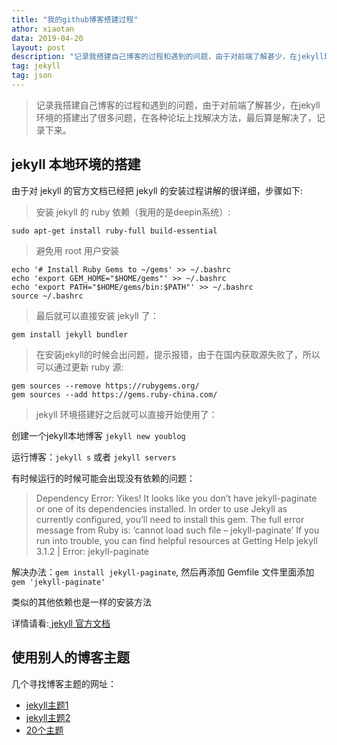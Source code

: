```yaml
---
title: "我的github博客搭建过程"
athor: xiaotan
data: 2019-04-20
layout: post
description: "记录我搭建自己博客的过程和遇到的问题，由于对前端了解甚少，在jekyll环境的搭建出了很多问题，在各种论坛上找解决方法，最后算是解决了，记录下来。"
tag: jekyll
tag: json
---
```


>记录我搭建自己博客的过程和遇到的问题，由于对前端了解甚少，在jekyll环境的搭建出了很多问题，在各种论坛上找解决方法，最后算是解决了，记录下来。

## jekyll 本地环境的搭建
由于对 jekyll 的官方文档已经把 jekyll 的安装过程讲解的很详细，步骤如下:

>安装 jekyll 的 ruby 依赖（我用的是deepin系统）:
```
sudo apt-get install ruby-full build-essential
```
>避免用 root 用户安装
```
echo '# Install Ruby Gems to ~/gems' >> ~/.bashrc
echo 'export GEM_HOME="$HOME/gems"' >> ~/.bashrc
echo 'export PATH="$HOME/gems/bin:$PATH"' >> ~/.bashrc
source ~/.bashrc
```
>最后就可以直接安装 jekyll 了：
```
gem install jekyll bundler
```
>在安装jekyll的时候会出问题，提示报错，由于在国内获取源失败了，所以可以通过更新 ruby 源:
```
gem sources --remove https://rubygems.org/
gem sources --add https://gems.ruby-china.com/
```

>jekyll 环境搭建好之后就可以直接开始使用了：

创建一个jekyll本地博客 ```jekyll new youblog```

运行博客：```jekyll s``` 或者 ```jekyll servers```

有时候运行的时候可能会出现没有依赖的问题：
>Dependency Error: Yikes! It looks like you don’t have jekyll-paginate or one of its dependencies installed. In order to use Jekyll as currently configured, you’ll need to install this gem. The full error message from Ruby is: ‘cannot load such file – jekyll-paginate’ If you run into trouble, you can find helpful resources at Getting Help
>jekyll 3.1.2 | Error: jekyll-paginate

解决办法：```gem install jekyll-paginate```, 然后再添加 Gemfile 文件里面添加 ```gem 'jekyll-paginate'```

类似的其他依赖也是一样的安装方法

详情请看:[ jekyll 官方文档](https://www.jekyll.com.cn/docs/)

## 使用别人的博客主题
几个寻找博客主题的网址：
- [jekyll主题1](http://jekyllthemes.org/)
- [jekyll主题2](http://themes.jekyllrc.org/)
- [20个主题](https://www.wowthemes.net/jekyll-themes-templates/)